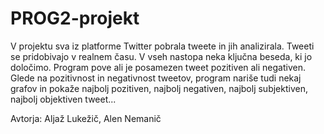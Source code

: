 # PROG2-projekt
V projektu sva iz platforme Twitter pobrala tweete in jih analizirala. Tweeti se pridobivajo v realnem času. V vseh nastopa neka ključna beseda, ki jo določimo. Program pove ali je posamezen tweet pozitiven ali negativen. Glede na pozitivnost in negativnost tweetov, program nariše tudi nekaj grafov in pokaže najbolj pozitiven, najbolj negativen, najbolj subjektiven, najbolj objektiven tweet...

Avtorja: Aljaž Lukežič, Alen Nemanič
